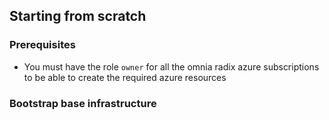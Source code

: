 ## Starting from scratch

### Prerequisites

- You must have the role `owner` for all the omnia radix azure subscriptions to be able to create the required azure resources

### Bootstrap base infrastructure